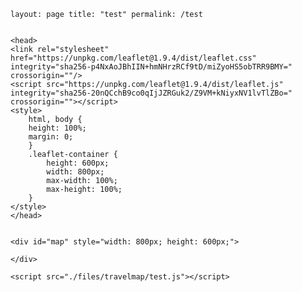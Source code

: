 	layout: page title: "test" permalink: /test
	
 
 	<head>
	<link rel="stylesheet" href="https://unpkg.com/leaflet@1.9.4/dist/leaflet.css" integrity="sha256-p4NxAoJBhIIN+hmNHrzRCf9tD/miZyoHS5obTRR9BMY=" crossorigin=""/>
	<script src="https://unpkg.com/leaflet@1.9.4/dist/leaflet.js" integrity="sha256-20nQCchB9co0qIjJZRGuk2/Z9VM+kNiyxNV1lvTlZBo=" crossorigin=""></script>        
	<style>
	    html, body {
		height: 100%;
		margin: 0;
		}
		.leaflet-container {
		    height: 600px;
		    width: 800px;
		    max-width: 100%;
		    max-height: 100%;
		}
	</style>
	</head>

	
	<div id="map" style="width: 800px; height: 600px;">

	</div>

	<script src="./files/travelmap/test.js"></script>
